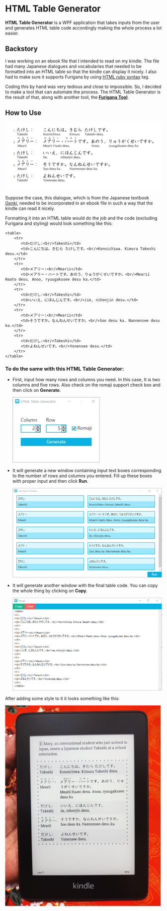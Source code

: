 # HTML Table Generator

**HTML Table Generator** is a WPF application that takes inputs from the user and generates HTML table code accordingly making the whole process a lot easier.


## Backstory
I was working on an ebook file that I intended to read on my kindle. The file had many Japanese dialogues and vocabularies that needed to be formatted into an HTML table so that the kindle can display it nicely.
I also had to make sure it supports Furigana by using [HTML ruby syntax](https://developer.mozilla.org/en-US/docs/Web/HTML/Element/ruby) tag.

Coding this by hand was very tedious and close to impossible. So, I decided to make a tool that can automate the process. The HTML Table Generator is the result of that, along with another tool, the **[Furigana Tool](https://github.com/showmik/furigana-tool)**.

## How to Use
<img src="DialougeToHtmlTable/Docs/DialogueFromGenki.png" width="550" alt="A dialogue From Genki"/>

Suppose the case, this dialogue, which is from the Japanese textbook *[Genki](https://en.wikipedia.org/wiki/Genki:_An_Integrated_Course_in_Elementary_Japanese)*, needed to be incorporated in an ebook file in such a way that the kindle can read it nicely.

Formatting it into an HTML table would do the job and the code (excluding Furigana and styling) would look something like this:
```
<table>
    <tr>
       <td>だけし:<br/>Takeshi</td>
       <td>こんにちは。きむら たけしです。<br/>Konnichiwa. Kimura Takeshi desu.</td>
    </tr>
    <tr>
       <td>メアリー:<br/>Mearii</td>
       <td>メアりー・ハートです。あのう、りゅうがくせいですか。<br/>Mearii Haato desu. Anoo, ryuugakusee desu ka.</td>
    </tr>
    <tr>
       <td>だけし:<br/>Takeshi</td>
       <td>いいえ、にほんじんです。<br/>iie, nihonjin desu.</td>
    </tr>
    <tr>
       <td>メアリー:<br/>Mearii</td>
       <td>そうですか。なんねんせいですか。<br/>Soo desu ka. Nannensee desu ka.</td>
    </tr>
    <tr>
       <td>だけし:<br/>Takeshi</td>
       <td>よねんせいです。<br/>Yonensee desu.</td>
    </tr>
</table>

```


### To do the same with this **HTML Table Generator**:
* First, input how many rows and columns you need. In this case, It is two columns and five rows. Also check on the romaji support check box and then click on **Generate**.

  <img src="DialougeToHtmlTable/Docs/AppInterface01.png" width="280" alt="AppInterface01"/>
  
* It will generate a new window containing input text boxes corresponding to the number of rows and columns you entered. Fill up these boxes with proper input and then click **Run**.
  
  <img src="DialougeToHtmlTable/Docs/AppInterface02.png" width="550" alt="AppInterface02"/>
  
* It will generate another window with the final table code. You can copy the whole thing by clicking on **Copy**.

  <img src="DialougeToHtmlTable/Docs/AppInterface03.png" width="550" alt="AppInterface03"/>

  
After adding some style to it it looks something like this:

<img src="DialougeToHtmlTable/Docs/Kindle.jpg" width="500" alt="KindlePreview"/>

